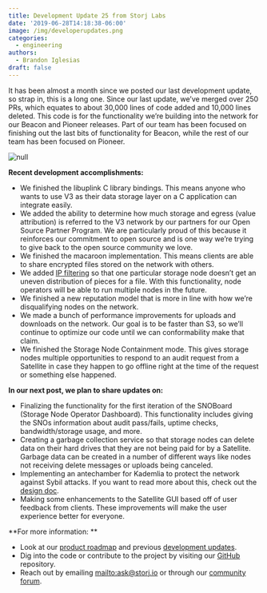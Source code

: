 ```yaml
---
title: Development Update 25 from Storj Labs
date: '2019-06-28T14:18:38-06:00'
image: /img/developerupdates.png
categories:
  - engineering
authors:
  - Brandon Iglesias
draft: false
---
```

It has been almost a month since we posted our last development update, so strap in, this is a long one. Since our last update, we’ve merged over 250 PRs, which equates to about 30,000 lines of code added and 10,000 lines deleted. This code is for the functionality we’re building into the network for our Beacon and Pioneer releases. Part of our team has been focused on finishing out the last bits of functionality for Beacon, while the rest of our team has been focused on Pioneer.

![null](/img/willy-wonka-scarcasm-oh-really-meme.jpg)

**Recent development accomplishments:**

* We finished the libuplink C library bindings. This means anyone who wants to use V3 as their data storage layer on a C application can integrate easily. 
* We added the ability to determine how much storage and egress (value attribution) is referred to the V3 network by our partners for our Open Source Partner Program. We are particularly proud of this because it reinforces our commitment to open source and is one way we’re trying to give back to the open source community we love. 
* We finished the macaroon implementation. This means clients are able to share encrypted files stored on the network with others. 
* We added [IP filtering](https://storj.io/blog/2019/06/ip-filtering-keeps-data-distributed/) so that one particular storage node doesn’t get an uneven distribution of pieces for a file. With this functionality, node operators will be able to run multiple nodes in the future. 
* We finished a new reputation model that is more in line with how we’re disqualifying nodes on the network. 
* We made a bunch of performance improvements for uploads and downloads on the network. Our goal is to be faster than S3, so we’ll continue to optimize our code until we can conformability make that claim. 
* We finished the Storage Node Containment mode. This gives storage nodes multiple opportunities to respond to an audit request from a Satellite in case they happen to go offline right at the time of the request or something else happened. 

**In our next post, we plan to share updates on:**

* Finalizing the functionality for the first iteration of the SNOBoard (Storage Node Operator Dashboard). This functionality includes giving the SNOs information about audit pass/fails, uptime checks, bandwidth/storage usage, and more. 
* Creating a garbage collection service so that storage nodes can delete data on their hard drives that they are not being paid for by a Satellite. Garbage data can be created in a number of different ways like nodes not receiving delete messages or uploads being canceled. 
* Implementing an antechamber for Kademlia to protect the network against Sybil attacks. If you want to read more about this, check out the [design doc](https://github.com/storj/storj/blob/master/docs/design/kademlia-audit-gating.md). 
* Making some enhancements to the Satellite GUI based off of user feedback from clients. These improvements will make the user experience better for everyone. 

**For more information: **

* Look at our [product roadmap](https://storjlabs.aha.io/published/01ee405b4bd8d14208c5256d70d73a38?page=1) and previous [development updates](https://storj.io/blog/2019/05/development-update-24-from-storj-labs/).  
* Dig into the code or contribute to the project by visiting our [GitHub](https://github.com/storj/storj) repository.  
* Reach out by emailing <mailto:ask@storj.io> or through our [community forum](https://community.storj.io/).

